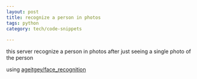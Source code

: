 ```yaml
---
layout: post
title: recognize a person in photos 
tags: python
category: tech/code-snippets
 
---
```


this server recognize a person in photos after just seeing a single photo of the person

using [ageitgey/face_recognition](https://github.com/ageitgey/face_recognition)

<script src="https://gist.github.com/selimslab/249382c2e809759860b973ba98394fbc.js"></script>